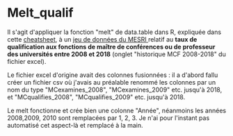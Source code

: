# Melt_qualif
Il s'agit d'appliquer la fonction "melt" de data.table dans R, expliquée dans cette <a href="https://github.com/rstudio/cheatsheets/raw/master/datatable.pdf">cheatsheet</a>, à un <a href="http://cache.media.enseignementsup-recherche.gouv.fr/file/statistiques/19/7/Qualification_Tableaux_campagne_2018_1143197.xlsx">jeu de données du MESRI </a> relatif au **taux de qualification aux fonctions de maître de conférences ou de professeur des universités entre 2008 et 2018** (onglet "historique MCF 2008-2018" du fichier excel). 

Le fichier excel d'origine avait des colonnes fusionnées : il a d'abord fallu créer un fichier csv où j'avais au préalable renommé les colonnes par un nom du type "MCexamines_2008", "MCexamines_2009" etc. jusqu'à 2018, et "MCqualifies_2008", "MCqualifies_2009" etc. jusqu'à 2018.

Le melt fonctionne et crée bien une colonne "Année", néanmoins les années 2008,2009, 2010 sont remplacées par 1, 2, 3. Je n'ai pour l'instant pas automatisé cet aspect-là et remplacé à la main. 
